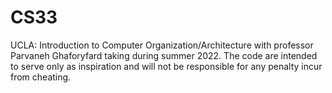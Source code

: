 # CS33
UCLA:  Introduction to Computer Organization/Architecture with professor Parvaneh Ghaforyfard taking during summer 2022. The code are intended to serve only as inspiration and will not be responsible for any penalty incur from cheating.
